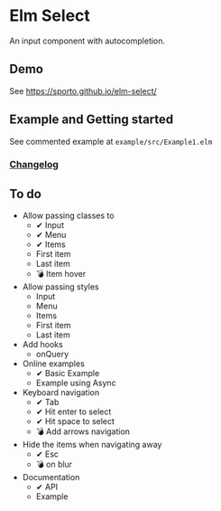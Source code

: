 # Elm Select

An input component with autocompletion.

## Demo

See https://sporto.github.io/elm-select/

## Example and Getting started

See commented example at `example/src/Example1.elm`

### [Changelog](./CHANGELOG.md)

## To do

- Allow passing classes to
  - ✔ Input
  - ✔ Menu
  - ✔ Items
  - First item
  - Last item
  - 💣 Item hover
- Allow passing styles
  - Input
  - Menu
  - Items
  - First item
  - Last item
- Add hooks
  - onQuery
- Online examples
  - ✔ Basic Example
  - Example using Async
- Keyboard navigation
  - ✔ Tab
  - ✔ Hit enter to select
  - ✔ Hit space to select
  - 💣 Add arrows navigation
- Hide the items when navigating away
  - ✔ Esc
  - 💣 on blur
- Documentation
  - ✔ API
  - Example
